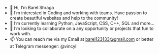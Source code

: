 - 👋 Hi, I’m Barel Shraga
- 👀 I’m interested in Coding and working with teams. Have passion to create beautiful websites and help to the community!
- 🌱 I’m currently learning Python, JavaScript, CSS, C++, SQL and more...
- 💞️ I’m looking to collaborate on a any opportunity or projects that fun to work with.
- 📫 You can reach me via my Email at barel123133@gmail.com or better at Telegram messenger: @vincyl

<!---
barel31/barel31 is a ✨ special ✨ repository because its `README.md` (this file) appears on your GitHub profile.
You can click the Preview link to take a look at your changes.
--->
